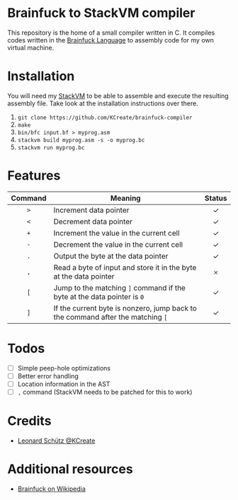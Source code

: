 # Brainfuck to StackVM compiler

This repository is the home of a small compiler written in C. It compiles codes written in the
[Brainfuck Language](https://en.wikipedia.org/wiki/Brainfuck) to assembly code for my own virtual machine.

# Installation

You will need my [StackVM](https://github.com/KCreate/stackvm) to be able to assemble and execute the
resulting assembly file. Take look at the installation instructions over there.

1. `git clone https://github.com/KCreate/brainfuck-compiler`
2. `make`
3. `bin/bfc input.bf > myprog.asm`
4. `stackvm build myprog.asm -s -o myprog.bc`
5. `stackvm run myprog.bc`

# Features

| Command | Meaning                                                                         | Status |
|:-------:|---------------------------------------------------------------------------------|:------:|
| `>`     | Increment data pointer                                                          | ✓      |
| `<`     | Decrement data pointer                                                          | ✓      |
| `+`     | Increment the value in the current cell                                         | ✓      |
| `-`     | Decrement the value in the current cell                                         | ✓      |
| `.`     | Output the byte at the data pointer                                             | ✓      |
| `,`     | Read a byte of input and store it in the byte at the data pointer               | 𐄂      |
| `[`     | Jump to the matching `]` command if the byte at the data pointer is `0`         | ✓      |
| `]`     | If the current byte is nonzero, jump back to the command after the matching `[` | ✓      |

# Todos

- [ ] Simple peep-hole optimizations
- [ ] Better error handling
- [ ] Location information in the AST
- [ ] `,` command (StackVM needs to be patched for this to work)

# Credits

- [Leonard Schütz @KCreate](https://github.com/KCreate)

# Additional resources

- [Brainfuck on Wikipedia](https://en.wikipedia.org/wiki/Brainfuck)
